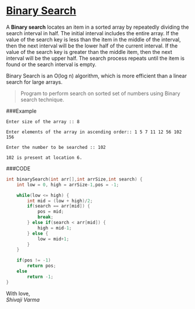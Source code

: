 [Binary Search](http://shivajivarma.com/code-base/c-camp/2015/01/05/searching-algorithms-binary-search/)
=============

A __Binary search__ locates an item in a sorted array by repeatedly dividing the search interval in half. The initial interval includes the entire array. If the value of the search key is less than the item in the middle of the interval, then the next interval will be the lower half of the current interval. If the value of the search key is greater than the middle item, then the next interval will be the upper half. The search process repeats until the item is found or the search interval is empty.  

Binary Search is an O(log n) algorithm, which is more efficient than a linear search for large arrays.

> Program to perform search on sorted set of numbers using Binary search technique.

###Example
```
Enter size of the array :: 8
    
Enter elements of the array in ascending order:: 1 5 7 11 12 56	102	156
    
Enter the number to be searched :: 102

102 is present at location 6.
```

###CODE
```c
int binarySearch(int arr[],int arrSize,int search) {
    int low = 0, high = arrSize-1,pos = -1;

    while(low <= high) {
        int mid = (low + high)/2;
        if(search == arr[mid]) {
            pos = mid;
            break;
        } else if(search < arr[mid]) {
            high = mid-1;
        } else {
            low = mid+1;
        }
    }

    if(pos != -1)
        return pos;
    else
        return -1;
}
```

With love,  
_Shivaji Varma_
